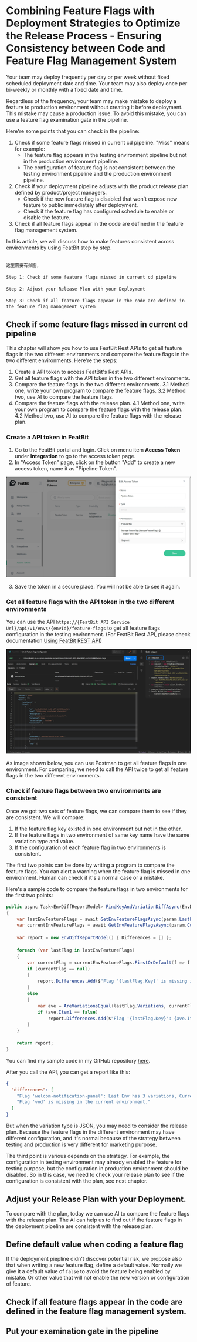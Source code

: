 # Combining Feature Flags with Deployment Strategies to Optimize the Release Process - Ensuring Consistency between Code and Feature Flag Management System

Your team may deploy frequently per day or per week without fixed scheduled deployment date and time. Your team may also deploy once per bi-weekly or monthly with a fixed date and time. 

Regardless of the frequency, your team may make mistake to deploy a feature to production environment without creating it before deployment. This mistake may cause a production issue. To avoid this mistake, you can use a feature flag examination gate in the pipeline. 

Here're some points that you can check in the pipeline:

1. Check if some feature flags missed in current cd pipeline. "Miss" means for example:
   - The feature flag appears in the testing environment pipeline but not in the production environment pipeline.
   - The configuration of feature flag is not consistent between the testing environment pipeline and the production environment pipeline.
2. Check if your deployment pipeline adjusts with the product release plan defined by product/project managers.
   - Check if the new feature flag is disabled that won't expose new feature to public immediately after deployment. 
   - Check if the feature flag has configured schedule to enable or disable the feature.
3. Check if all feature flags appear in the code are defined in the feature flag management system.

In this article, we will discuss how to make features consistent across environments by using FeatBit step by step.


```

这里需要有张图，

Step 1: Check if some feature flags missed in current cd pipeline

Step 2: Adjust your Release Plan with your Deployment

Step 3: Check if all feature flags appear in the code are defined in the feature flag management system

```

## Check if some feature flags missed in current cd pipeline

This chapter will show you how to use FeatBit Rest APIs to get all feature flags in the two different environments and compare the feature flags in the two different environments. Here're the steps:

1. Create a API token to access FeatBit's Rest APIs.
2. Get all feature flags with the API token in the two different environments.
3. Compare the feature flags in the two different environments. 
   3.1 Method one, write your own program to compare the feature flags.
   3.2 Method two, use AI to compare the feature flags.
4. Compare the feature flags with the release plan.
   4.1 Method one, write your own program to compare the feature flags with the release plan.
   4.2 Method two, use AI to compare the feature flags with the release plan.

### Create a API token in FeatBit

1. Go to the FeatBit portal and login. Click on menu item **Access Token** under **Integration** to go to the access token page.
2. In "Access Token" page, click on the button "Add" to create a new access token, name it as "Pipeline Token".

![](../continuous-delivery-practice/assets/optimize-release-process/environment-consistency/create-access-token.png)

3. Save the token in a secure place. You will not be able to see it again.

### Get all feature flags with the API token in the two different environments

You can use the API `https://{FeatBit API Service Url}/api/v1/envs/{envId}/feature-flags` to get all feature flags configuration in the testing environment. (For FeatBit Rest API, please check documentation [Using FeatBit REST API](https://docs.featbit.co/api-docs/using-featbit-rest-api))

![](../continuous-delivery-practice/assets/optimize-release-process/environment-consistency/postman-get-environment-all-feature-flag.png)

As image shown below, you can use Postman to get all feature flags in one environment. For comparing, we need to call the API twice to get all feature flags in the two different environments.

### Check if feature flags between two environments are consistent

Once we got two sets of feature flags, we can compare them to see if they are consistent. We will compare:

1. If the feature flag key existed in one environment but not in the other.
2. If the feature flags in two environment of same key name have the same variation type and value.
3. If the configuration of each feature flag in two environments is consistent.

The first two points can be done by writing a program to compare the feature flags. You can alert a warning when the feature flag is missed in one environment. Human can check if it's a normal case or a mistake. 

Here's a sample code to compare the feature flags in two environments for the first two points:

```csharp
public async Task<EnvDiffReportModel> FindKeyAndVariationDiffAsync(EnvDiffParam param)
{
    var lastEnvFeatureFlags = await GetEnvFeatureFlagsAsync(param.LastEnvironmentId, param.AccessToken);
    var currentEnvFeatureFlags = await GetEnvFeatureFlagsAsync(param.CurrentEnvironmentId, param.AccessToken);

    var report = new EnvDiffReportModel() { Differences = [] };

    foreach (var lastFlag in lastEnvFeatureFlags)
    {
        var currentFlag = currentEnvFeatureFlags.FirstOrDefault(f => f.Key == lastFlag.Key);
        if (currentFlag == null)
        {
            report.Differences.Add($"Flag '{lastFlag.Key}' is missing in the current environment.");
        }
        else
        {
            var ave = AreVariationsEqual(lastFlag.Variations, currentFlag.Variations);
            if (ave.Item1 == false)
                report.Differences.Add($"Flag '{lastFlag.Key}': {ave.Item2}");
        }
    }

    return report;
}
```

You can find my sample code in my GitHub repository [here]().

After you call the API, you can get a report like this:

```json
{
  "differences": [
    "Flag 'welcom-notification-panel': Last Env has 3 variations, Current Env has 2 variations",
    "Flag 'vod' is missing in the current environment."
  ]
}
```

But when the variation type is JSON, you may need to consider the release plan. Because the feature flags in the different environment may have different configuration, and it's normal because of the strategy between testing and production is very different for marketing purpose.

The third point is various depends on the strategy. For example, the configuration in testing environment may already enabled the feature for testing purpose, but the configuration in production environment should be disabled. So in this case, we need to check your release plan to see if the configuration is consistent with the plan, see next chapter.

## Adjust your Release Plan with your Deployment.

To compare with the plan, today we can use AI to compare the feature flags with the release plan. The AI can help us to find out if the feature flags in the deployment pipeline are consistent with the release plan.


## Define default value when coding a feature flag

If the deployment piepline didn't discover potential risk, we propose also that when writing a new feature flag, define a default value. Normally we give it a default value of `false` to avoid the feature being enabled by mistake. Or other value that will not enable the new version or configuration of feature. 

## Check if all feature flags appear in the code are defined in the feature flag management system.

## Put your examination gate in the pipeline





